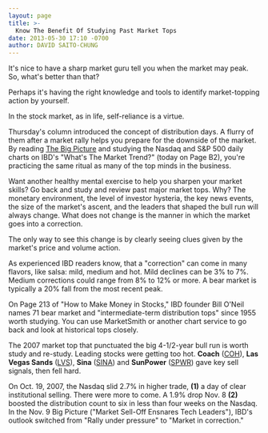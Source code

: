 ```yaml
---
layout: page
title: >-
  Know The Benefit Of Studying Past Market Tops
date: 2013-05-30 17:10 -0700
author: DAVID SAITO-CHUNG
---
```





It's nice to have a sharp market guru tell you when the market may peak. So, what's better than that?

  

Perhaps it's having the right knowledge and tools to identify market-topping action by yourself.

  

In the stock market, as in life, self-reliance is a virtue.

  

Thursday's column introduced the concept of distribution days. A flurry of them after a market rally helps you prepare for the downside of the market. By reading [The Big Picture](http://news.investors.com/investing/big-picture.htm) and studying the Nasdaq and S&P 500 daily charts on IBD's "What's The Market Trend?" (today on Page B2), you're practicing the same ritual as many of the top minds in the business.

  

Want another healthy mental exercise to help you sharpen your market skills? Go back and study and review past major market tops. Why? The monetary environment, the level of investor hysteria, the key news events, the size of the market's ascent, and the leaders that shaped the bull run will always change. What does not change is the manner in which the market goes into a correction.

  

The only way to see this change is by clearly seeing clues given by the market's price and volume action.

  

As experienced IBD readers know, that a "correction" can come in many flavors, like salsa: mild, medium and hot. Mild declines can be 3% to 7%. Medium corrections could range from 8% to 12% or more. A bear market is typically a 20% fall from the most recent peak.

  

On Page 213 of "How to Make Money in Stocks," IBD founder Bill O'Neil names 71 bear market and "intermediate-term distribution tops" since 1955 worth studying. You can use MarketSmith or another chart service to go back and look at historical tops closely.

  

The 2007 market top that punctuated the big 4-1/2-year bull run is worth study and re-study. Leading stocks were getting too hot. **Coach** ([COH](https://research.investors.com/quote.aspx?symbol=COH)), **Las Vegas Sands** ([LVS](https://research.investors.com/quote.aspx?symbol=LVS)), **Sina** ([SINA](https://research.investors.com/quote.aspx?symbol=SINA)) and **SunPower** ([SPWR](https://research.investors.com/quote.aspx?symbol=SPWR)) gave key sell signals, then fell hard.

  

On Oct. 19, 2007, the Nasdaq slid 2.7% in higher trade, **(1)** a day of clear institutional selling. There were more to come. A 1.9% drop Nov. 8 **(2)** boosted the distribution count to six in less than four weeks on the Nasdaq. In the Nov. 9 Big Picture ("Market Sell-Off Ensnares Tech Leaders"), IBD's outlook switched from "Rally under pressure" to "Market in correction."




